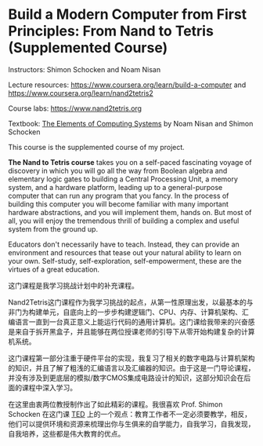 

# Build a Modern Computer from First Principles: From Nand to Tetris  (Supplemented Course)

Instructors: Shimon Schocken and Noam Nisan

Lecture resources: https://www.coursera.org/learn/build-a-computer and https://www.coursera.org/learn/nand2tetris2

Course labs: https://www.nand2tetris.org

Textbook: [The Elements of Computing Systems](https://www.amazon.com/Elements-Computing-Systems-Building-Principles/dp/0262640686/ref=ed_oe_p) by Noam Nisan and Shimon Schocken

This course is the supplemented course of my project. 

**The Nand to Tetris course** takes you on a self-paced fascinating voyage of discovery in which you will go all the way from Boolean algebra and elementary logic gates to building a Central Processing Unit, a memory system, and a hardware platform, leading up to a general-purpose computer that can run any program that you fancy. In the process of building this computer you will become familiar with many important hardware abstractions, and you will implement them, hands on. But most of all, you will enjoy the tremendous thrill of building a complex and useful system from the ground up.

Educators don't necessarily have to teach. Instead, they can provide an environment and resources that tease out your natural ability to learn on your own. Self-study, self-exploration, self-empowerment, these are the virtues of a great education.



这门课程是我学习挑战计划中的补充课程。

Nand2Tetris这门课程作为我学习挑战的起点，从第一性原理出发，以最基本的与非门为构建单元，自底向上的一步步构建逻辑门、CPU、内存、计算机架构、汇编语言一直到一台真正意义上能运行代码的通用计算机。这门课给我带来的兴奋感是来自于拆开黑盒子，并且能够在两位授课老师的引导下从零开始构建复杂的计算机系统。

这门课程第一部分注重于硬件平台的实现，我复习了相关的数字电路与计算机架构的知识，并且了解了粗浅的汇编语言以及汇编器的知识。由于这是一门导论课程，并没有涉及到更底层的模拟/数字CMOS集成电路设计的知识，这部分知识会在后面的课程中深入学习。

在这里由衷两位教授制作出了如此精彩的课程。我很喜欢 Prof. Shimon Schocken 在这门课 [TED](https://www.ted.com/talks/shimon_schocken_the_self_organizing_computer_course) 上的一个观点：教育工作者不一定必须要教学，相反，他们可以提供环境和资源来梳理出你与生俱来的自学能力，自我学习，自我发现，自我培养，这些都是伟大教育的优点。
